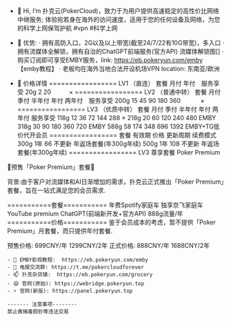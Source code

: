 
- 👋 Hi, I’m 扑克云(PokerCloud)，致力于为用户提供高速稳定的高性价比网络中继服务; 体验宛若身在海外的访问速度，适用于您的任何设备及网络，为您的科学上网保驾护航 #vpn #科学上网
- 👀 优势: 
· 拥有高防入口，2G以及以上带宽(截至24/7/22有10G带宽)，多入口
· 拥有流媒体全解锁，拥有自治的ChatGPT前端服务(官方API)  流媒体解锁图[]
· 购买订阅即可享受EMBY服务，link: https://eb.pokeryun.com/emby 【emby教程】
· 老板均在海外当地合法开设机场VPN  location: 东南亚/欧洲

- 🌱 价格详情
=================
LV1 （直连）
套餐       月付      年付　服务享受
20g        2        20　　　×
=================
LV2 （普通中转）
套餐     月付    季付   半年付   年付    两年付　服务享受
200g     15     45     90     180     360  　　　×
=================
LV3 （优质中转）
套餐     月付    季付   半年付   年付   两年付        服务享受
118g     12     36      72     144      288          ×
218g     20     60      120    240      480         EMBY
318g     30     90      180    360      720         EMBY
588g     58     174     348    696      1392     EMBY+TG低价代开会员
=================
套餐     有效期      价格         更新周期           续费模式
300g     1年        66           不更新          年返场套餐(年300g年续)
500g     1年        108          不更新          年返场套餐(年300g年续)
=================
LV3 尊享套餐 Poker Premium

🚀预售「Poker Premium」套餐🚀

背景:由于客户对流媒体和AI日渐增加的需求，扑克云正式推出「Poker Premium」套餐，旨在一站式满足您的会员需求.

===========套餐===========
年费Spotify家庭车
独享奈飞家庭车
YouTube premium
ChatGPT(前端新开发+官方API)
888g流量/年
===========价格===========
鉴于会员成本的考虑，暂不提供「Poker Premium」月套餐，而只提供年付套餐.

预售价格: 699CNY/年   1299CNY/2年
正式价格: 888CNY/年   1688CNY/2年

~~~扑克云VPN生态公告栏 ~~~
- 🌱 EMBY影视教程:  https://eb.pokeryun.com/emby
- 💞️ 电报交流群: https://t.me/pokercloudforever
- 📫 扑克杂货铺:  https://eb.pokeryun.com/grocery
- 😄 官网(原始): https://webridge.pokeryun.top
- ⚡ 官网(新版): https://panel.pokeryun.top

------- 注意事项--------
禁止黄赌毒假钞等违法交易
